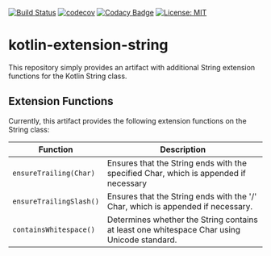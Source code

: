 [![Build Status](https://travis-ci.org/lukaszimmermann/kotlinext-string.svg?branch=master)](https://travis-ci.org/lukaszimmermann/kotlinext-string)
[![codecov](https://codecov.io/gh/lukaszimmermann/kotlinext-string/branch/develop/graph/badge.svg)](https://codecov.io/gh/lukaszimmermann/kotlinext-string)
[![Codacy Badge](https://api.codacy.com/project/badge/Grade/d764b4806c7e494e84db0eac1e7cc477)](https://www.codacy.com/app/lukaszimmermann/kotlinext-string?utm_source=github.com&amp;utm_medium=referral&amp;utm_content=lukaszimmermann/kotlinext-string&amp;utm_campaign=Badge_Grade)
[![License: MIT](https://img.shields.io/badge/License-MIT-yellow.svg)](https://opensource.org/licenses/MIT)



# kotlin-extension-string
This repository simply provides an artifact with additional String extension
functions for the Kotlin String class.

## Extension Functions

Currently, this artifact provides the following extension functions on
the String class:

Function                | Description
------------------------|-------------------------------------------------------------------------------------
`ensureTrailing(Char)`  | Ensures that the String ends with the specified Char, which is appended if necessary
`ensureTrailingSlash()` | Ensures that the String ends with the '/' Char, which is appended if necessary.
`containsWhitespace()`  | Determines whether the String contains at least one whitespace Char using Unicode standard.
